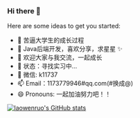 ### Hi there 👋


Here are some ideas to get you started:

- 🔭 苦逼大学生的成长过程
- 🌱 Java后端开发，喜欢分享，求星星 ✨
- 👯 欢迎大家与我交流，一起成长
- 🤔 状态：寻找实习中...
- 💬 微信: k11737
- 📫 Email：1173779946#qq.com(#换成@)
- 😄 Pronouns: 一起加油努力吧！！

[![laowenruo's GitHub stats](https://github-readme-stats.vercel.app/api?username=laowenruo&show_icons=true)](https://github.com/laowenruo/)
